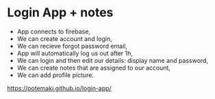 # Login App + notes

- App connects to firebase,
- We can create account and login,
- We can recieve forgot password email,
- App will automatically log us out after 1h,
- We can login and then edit our details: display name and password,
- We can create notes that are assigned to our account,
- We can add profile picture.

https://potemaki.github.io/login-app/
